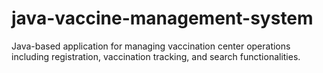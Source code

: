 # java-vaccine-management-system
Java-based application for managing vaccination center operations including registration, vaccination tracking, and search functionalities.
